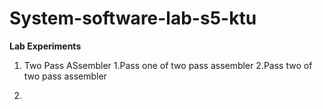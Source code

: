 # System-software-lab-s5-ktu

**Lab Experiments**
1. Two Pass ASsembler
  1.Pass one of two pass assembler
  2.Pass two of two pass assembler

2. 
